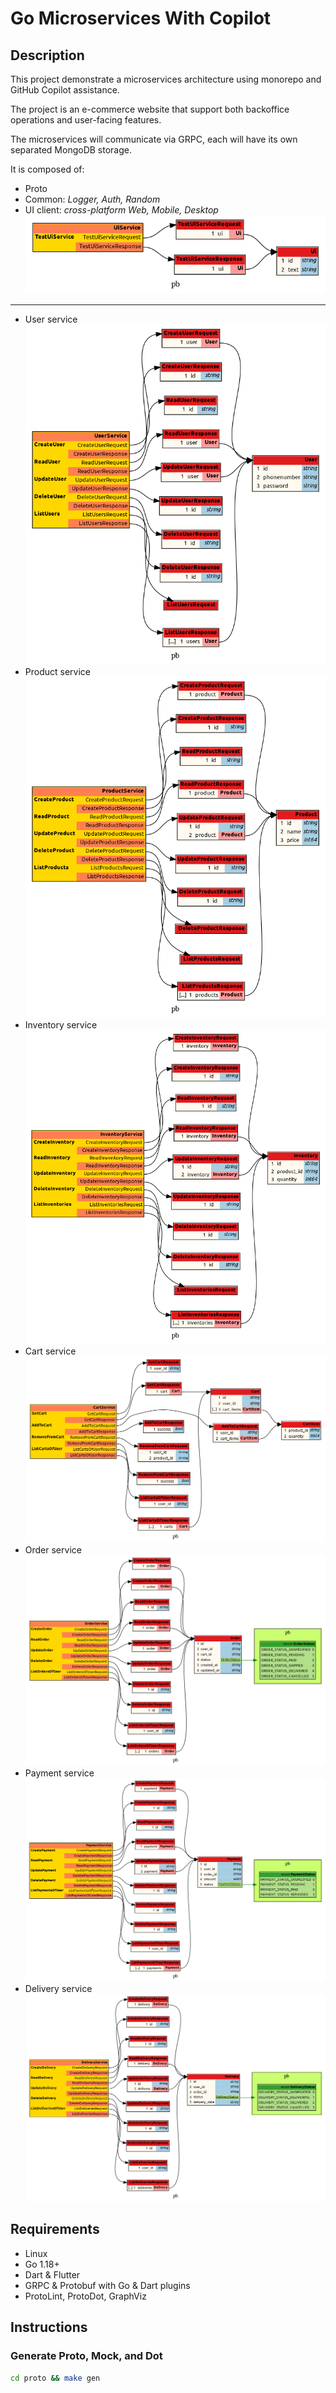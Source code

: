# Go Microservices With Copilot

## Description

This project demonstrate a microservices architecture using monorepo and GitHub Copilot assistance.

The project is an e-commerce website that support both backoffice operations and user-facing features.

The microservices will communicate via GRPC, each will have its own separated MongoDB storage.

It is composed of:

- Proto
- Common: *Logger, Auth, Random*
- UI client: *cross-platform Web, Mobile, Desktop*
![UI UML](proto/dot/generated/ui.dot.png?raw=true "UI UML")

---

- User service
![User UML](proto/dot/generated/user.dot.png?raw=true "User UML")
- Product service
![Product UML](proto/dot/generated/product.dot.png?raw=true "Product UML")
- Inventory service
![Inventory UML](proto/dot/generated/inventory.dot.png?raw=true "Inventory UML")
- Cart service
![Cart UML](proto/dot/generated/cart.dot.png?raw=true "Cart UML")
- Order service
![Order UML](proto/dot/generated/order.dot.png?raw=true "Order UML")
- Payment service
![Payment UML](proto/dot/generated/payment.dot.png?raw=true "Payment UML")
- Delivery service
![Delivery UML](proto/dot/generated/delivery.dot.png?raw=true "Delivery UML")

## Requirements

- Linux
- Go 1.18+
- Dart & Flutter
- GRPC & Protobuf with Go & Dart plugins
- ProtoLint, ProtoDot, GraphViz

## Instructions

### Generate Proto, Mock, and Dot

```bash
cd proto && make gen
```
